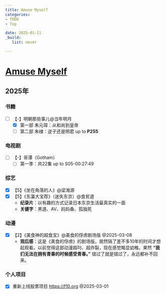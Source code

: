 ```yaml
---
title: Amuse Myself
categories:
- TODO
- Top

date: 2025-01-11
_build:
   list: never

---
```


# [Amuse Myself](https://github.com/chinobing/chinobing.github.io/issues/28)

## 2025年
### 书籍
- [ ] 【-】明朝那些事儿@当年明月
    - [x] 第一部 朱元璋：从和尚到皇帝
    - [ ] 第二部 朱棣：逆子还是明君 up to **P255**

### 电视剧
- [ ] 【-】哥谭（Gotham）
    - [ ] 第一季：共22集 up to S05-00:27:49

### 综艺
- [x] 【5】《坐在角落的人》@梁海源
- [x] 【5】《东瀛大宝荐》（迷失东京）@食贫道
    - **纪录片**：以有趣的方式记录日本东京生活最真实的一面
    -  **关键字**：黑道、AV、妈妈桑、孤独死

### 动漫
- [x] 【2】《美食神的超食宝》@美食的俘虏剧场版 @2025-03-08
    - **观后感**：这是《美食的俘虏》的剧场版，居然隔了差不多10年的时间才想起观看。以前觉得这部动漫超叼、超炸裂，现在感觉略显幼稚。果然 **“我们无法在拥有青春的时候感受青春。”** 错过了就是错过了，永远都补不回来。 

### 个人项目
- [x] 重新上线股票项目 https://f10.org @2025-03-01